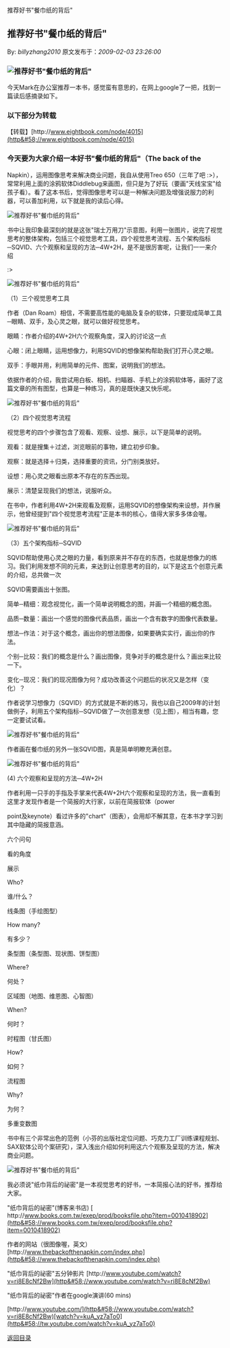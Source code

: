 推荐好书"餐巾纸的背后"
## 推荐好书"餐巾纸的背后"

By: *billyzhang2010* 原文发布于：*2009-02-03 23:26:00*

### ![推荐好书&quot;餐巾纸的背后&quot;](http&#58;//docs.google.com/File?id=ah8n85czckcd_10gcgp98gf_b)

今天Mark在办公室推荐一本书，感觉蛮有意思的，在网上google了一把，找到一篇读后感摘录如下。

### 以下部分为转载

【转载】[http&#58;//www.eightbook.com/node/4015](http&#58;//www.eightbook.com/node/4015)

### 今天要为大家介绍一本好书"餐巾纸的背后"（The back of the
Napkin），运用图像思考来解决商业问题，我自从使用Treo 650（三年了吧
&#58;>），常常利用上面的涂鸦软体Diddlebug来画图，但只是为了好玩（要画"天线宝宝"给孩子看）。看了这本书后，觉得图像思考可以是一种解决问题及增强说服力的利器，可以善加利用，以下就是我的读后心得。

![推荐好书&quot;餐巾纸的背后&quot;](http&#58;//docs.google.com/File?id=ah8n85czckcd_2hbpc4dc6_b)

书中让我印象最深刻的就是这张"瑞士万用刀"示意图，利用一张图片，说完了视觉思考的整体架构，包括三个视觉思考工具，四个视觉思考流程、五个架构指标─SQVID、六个观察和呈现的方法─4W+2H，是不是很厉害呢，让我们一一来介绍

&#58;>

![推荐好书&quot;餐巾纸的背后&quot;](http&#58;//docs.google.com/File?id=ah8n85czckcd_6crt4p8d6_b)

（1）三个视觉思考工具

作者（Dan
Roam）相信，不需要高性能的电脑及复杂的软体，只要现成简单工具─眼睛、双手，及心灵之眼，就可以做好视觉思考。

眼睛：作者介绍的4W+2H六个观察角度，深入的讨论这一点

心眼：闭上眼睛，运用想像力，利用SQVID的想像架构帮助我们打开心灵之眼。

双手：手眼并用，利用简单的元件、图案，说明我们的想法。

依据作者的介绍，我尝试用白板、相机、扫瞄器、手机上的涂鸦软体等，画好了这篇文章的所有图型，也算是一种练习，真的是既快速又快乐呢。

![推荐好书&quot;餐巾纸的背后&quot;](http&#58;//docs.google.com/File?id=ah8n85czckcd_7fg52vnfg_b)

（2）四个视觉思考流程

视觉思考的四个步骤包含了观看、观察、设想、展示，以下是简单的说明。

观看：就是搜集＋过滤，浏览眼前的事物，建立初步印象。

观察：就是选择＋归类，选择重要的资讯，分门别类放好。

设想：用心灵之眼看出原本不存在的东西出现。

展示：清楚呈现我们的想法，说服听众。

在书中，作者利用4W+2H来观看及观察，运用SQVID的想像架构来设想，并作展示，他曾经提到"四个视觉思考流程"正是本书的核心，值得大家多多体会喔。

![推荐好书&quot;餐巾纸的背后&quot;](http&#58;//docs.google.com/File?id=ah8n85czckcd_5gsmbmjg6_b)

（3）五个架构指标─SQVID

SQVID帮助使用心灵之眼的力量，看到原来并不存在的东西，也就是想像力的练习。我们利用发想不同的元素，来达到让创意思考的目的，以下是这五个创意元素的介绍，总共做一次

SQVID需要画出十张图。

简单─精细：观念视觉化，画一个简单说明概念的图，并画一个精细的概念图。

品质─数量：画出一个感觉的图像代表品质，画出一个含有数字的图像代表数量。

想法─作法：对于这个概念，画出你的想法图像，如果要确实实行，画出你的作法。

个别─比较：我们的概念是什么？画出图像，竞争对手的概念是什么？画出来比较一下。

变化─现况：我们的现况图像为何？成功改善这个问题后的状况又是怎样（变化）？

作者说学习想像力（SQVID）的方式就是不断的练习，我也以自己2009年的计划做例子，利用五个架构指标─SQVID做了一次创意发想（见上图），相当有趣，您一定要试试看。

![推荐好书&quot;餐巾纸的背后&quot;](http&#58;//docs.google.com/File?id=ah8n85czckcd_11dhx56jfd_b)

作者画在餐巾纸的另外一张SQVID图，真是简单明瞭充满创意。

![推荐好书&quot;餐巾纸的背后&quot;](http&#58;//docs.google.com/File?id=ah8n85czckcd_9fwrnvzgn_b)

(4) 六个观察和呈现的方法─4W+2H

作者利用一只手的手指及手掌来代表4W+2H六个观察和呈现的方法，我一直看到这里才发现作者是一个简报的大行家，以前在简报软体（power

point及keynote）看过许多的"chart"（图表），会用却不解其意，在本书才学习到其中隐藏的简报意涵。

六个问句

看的角度

展示

Who?

谁/什么？

线条图（手绘图型）

How many?

有多少？

条型图（条型图、现状图、饼型图）

Where?

何处？

区域图（地图、维恩图、心智图）

When?

何时？

时程图（甘氏图）

How?

如何？

流程图

Why?

为何？

多重变数图

书中有三个非常出色的范例（小芬的出版社定位问题、巧克力工厂训练课程规划、SAX软体公司个案研究），深入浅出介绍如何利用这六个观察及呈现的方法，解决商业问题。

![推荐好书&quot;餐巾纸的背后&quot;](http&#58;//docs.google.com/File?id=ah8n85czckcd_1dhsrx6g2_b)

我必须说"纸巾背后的祕密"是一本视觉思考的好书，一本简报心法的好书，推荐给大家。

"纸巾背后的祕密"(博客来书店)
[
http&#58;//www.books.com.tw/exep/prod/booksfile.php?item=0010418902](http&#58;//www.books.com.tw/exep/prod/booksfile.php?item=0010418902)

作者的网站（很图像喔，英文）
[http&#58;//www.thebackofthenapkin.com/index.php](http&#58;//www.thebackofthenapkin.com/index.php)

"纸巾背后的祕密"五分钟影片
[http&#58;//www.youtube.com/watch?v=ri8E8cNf2Bw](http&#58;//www.youtube.com/watch?v=ri8E8cNf2Bw)

"纸巾背后的祕密"作者在google演讲(60 mins)

[http&#58;//www.youtube.com/](http&#58;//www.youtube.com/watch?v=ri8E8cNf2Bw)[watch?v=kuA_yz7aTo0](http&#58;//tw.youtube.com/watch?v=kuA_yz7aTo0)

[返回目录](index.html)
